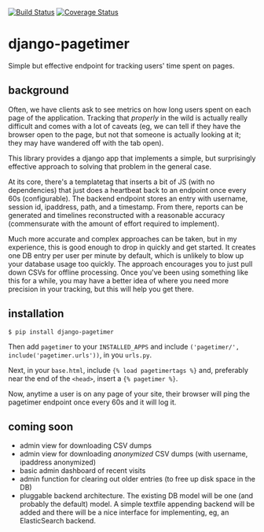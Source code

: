 [![Build Status](https://travis-ci.org/ccnmtl/django-pagetimer.svg?branch=master)](https://travis-ci.org/ccnmtl/django-pagetimer)
[![Coverage Status](https://coveralls.io/repos/github/ccnmtl/django-pagetimer/badge.svg?branch=master)](https://coveralls.io/github/ccnmtl/django-pagetimer?branch=master)

# django-pagetimer

Simple but effective endpoint for tracking users' time spent on pages.

## background

Often, we have clients ask to see metrics on how long users spent on
each page of the application. Tracking that *properly* in the wild is
actually really difficult and comes with a lot of caveats (eg, we can
tell if they have the browser open to the page, but not that someone
is actually looking at it; they may have wandered off with the tab
open).

This library provides a django app that implements a simple, but
surprisingly effective approach to solving that problem in the general
case.

At its core, there's a templatetag that inserts a bit of JS (with no
dependencies) that just does a heartbeat back to an endpoint once
every 60s (configurable). The backend endpoint stores an entry with
username, session id, ipaddress, path, and a timestamp. From there,
reports can be generated and timelines reconstructed with a reasonable
accuracy (commensurate with the amount of effort required to
implement).

Much more accurate and complex approaches can be taken, but in my
experience, this is good enough to drop in quickly and get started. It
creates one DB entry per user per minute by default, which is unlikely
to blow up your database usage too quickly. The approach encourages
you to just pull down CSVs for offline processing. Once you've been
using something like this for a while, you may have a better idea of
where you need more precision in your tracking, but this will help you
get there.

## installation

```
$ pip install django-pagetimer
```

Then add `pagetimer` to your `INSTALLED_APPS` and include
`('pagetimer/', include('pagetimer.urls'))`, in you `urls.py`.

Next, in your `base.html`, include `{% load pagetimertags %}` and,
preferably near the end of the `<head>`, insert a `{% pagetimer %}`.

Now, anytime a user is on any page of your site, their browser will
ping the pagetimer endpoint once every 60s and it will log it.

## coming soon

* admin view for downloading CSV dumps
* admin view for downloading *anonymized* CSV dumps (with username,
ipaddress anonymized)
* basic admin dashboard of recent visits
* admin function for clearing out older entries (to free up disk space
in the DB)
* pluggable backend architecture. The existing DB model will be one
  (and probably the default) model. A simple textfile appending
  backend will be added and there will be a nice interface for
  implementing, eg, an ElasticSearch backend.
